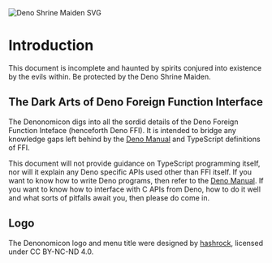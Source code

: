 <img src="/denonomicon.svg" alt="Deno Shrine Maiden SVG">

# Introduction

This document is incomplete and haunted by spirits conjured into existence by
the evils within. Be protected by the Deno Shrine Maiden.

## The Dark Arts of Deno Foreign Function Interface

The Denonomicon digs into all the sordid details of the Deno Foreign Function
Inteface (henceforth Deno FFI). It is intended to bridge any knowledge gaps left
behind by the [Deno Manual] and TypeScript definitions of FFI.

This document will not provide guidance on TypeScript programming itself, nor
will it explain any Deno specific APIs used other than FFI itself. If you want
to know how to write Deno programs, then refer to the [Deno Manual]. If you want
to know how to interface with C APIs from Deno, how to do it well and what sorts
of pitfalls await you, then please do come in.

## Logo

The Denonomicon logo and menu title were designed by [hashrock], licensed under
CC BY-NC-ND 4.0.

[Deno Manual]: https://deno.land/manual
[hashrock]: https://github.com/hashrock
